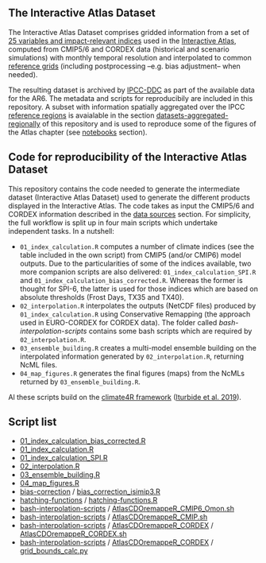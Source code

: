 ## The Interactive Atlas Dataset

The Interactive Atlas Dataset comprises gridded information from a set of [25 variables and impact-relevant indices](https://interactive-atlas.ipcc.ch/regional-information/about#variables) used in the [Interactive Atlas](http://interactive-atlas.ipcc.ch), computed from CMIP5/6 and CORDEX data (historical and scenario simulations) with monthly temporal resolution and interpolated to common [reference grids](/reference-grids) (including postprocessing –e.g. bias adjustment– when needed).

The resulting dataset is archived by [IPCC-DDC](https://www.ipcc-data.org) as part of the available data for the AR6. The metadata and scripts for reproducibily are included in this repository. A subset with information spatially aggregated over the IPCC [reference regions](/reference-regions) is avaialable in the section [datasets-aggregated-regionally](/datasets-aggregated-regionally) of this repository and is used to reproduce some of the figures of the Atlas chapter (see [notebooks](/notebooks) section). 


## Code for reproducibility of the Interactive Atlas Dataset

This repository contains the code needed to generate the intermediate dataset (Interactive Atlas Dataset) used to generate the different products displayed in the Interactive Atlas. The code takes as input the CMIP5/6 and CORDEX information described in the [data sources](/data-sources) section. For simplicity, the full workflow is split up in four main scripts which undertake independent tasks. In a nutshell:

* `01_index_calculation.R` computes a number of climate indices (see the table included in the own script) from CMIP5 (and/or CMIP6) model outputs. Due to the particularities of some of the indices available, two more companion scripts are also delivered: `01_index_calculation_SPI.R` and `01_index_calculation_bias_corrected.R`. Whereas the former is thought for SPI-6, the latter is used for those indices which are based on absolute thresholds (Frost Days, TX35 and TX40).
* `02_interpolation.R` interpolates the outputs (NetCDF files) produced by `01_index_calculation.R` using Conservative Remapping (the approach used in EURO-CORDEX for CORDEX data). The folder called *bash-interpolation-scripts* contains some bash scripts which are required by `02_interpolation.R`.
* `03_ensemble_building.R` creates a multi-model ensemble building on the interpolated information generated by `02_interpolation.R`, returning NcML files.
* `04_map_figures.R` generates the final figures (maps) from the NcMLs returned by `03_ensemble_building.R`.

Al these scripts build on the [climate4R framework](https://github.com/SantanderMetGroup/climate4R) ([Iturbide et al. 2019](https://doi.org/10.1016/j.envsoft.2018.09.009)). 

## Script list

 * [01_index_calculation_bias_corrected.R](./01_index_calculation_bias_corrected.R)
 * [01_index_calculation.R](./01_index_calculation.R)
 * [01_index_calculation_SPI.R](./01_index_calculation_SPI.R)
 * [02_interpolation.R](./02_interpolation.R)
 * [03_ensemble_building.R](./03_ensemble_building.R)
 * [04_map_figures.R](./04_map_figures.R)
 * [bias-correction](bias-correction) / [bias_correction_isimip3.R](./bias-correction/bias_correction_isimip3.R)
 * [hatching-functions](hatching-functions) / [hatching-functions.R](./hatching-functions/hatching-functions.R)
 * [bash-interpolation-scripts](bash-interpolation-scripts) / [AtlasCDOremappeR_CMIP6_Omon.sh](./bash-interpolation-scripts/AtlasCDOremappeR_CMIP6_Omon.sh)
 * [bash-interpolation-scripts](bash-interpolation-scripts) / [AtlasCDOremappeR_CMIP.sh](./bash-interpolation-scripts/AtlasCDOremappeR_CMIP.sh)
 * [bash-interpolation-scripts](bash-interpolation-scripts) / [AtlasCDOremappeR_CORDEX](./bash-interpolation-scripts/AtlasCDOremappeR_CORDEX) / [AtlasCDOremappeR_CORDEX.sh](./bash-interpolation-scripts/AtlasCDOremappeR_CORDEX/AtlasCDOremappeR_CORDEX.sh)
 * [bash-interpolation-scripts](bash-interpolation-scripts) / [AtlasCDOremappeR_CORDEX](./bash-interpolation-scripts/AtlasCDOremappeR_CORDEX) / [grid_bounds_calc.py](./bash-interpolation-scripts/AtlasCDOremappeR_CORDEX/grid_bounds_calc.py)
